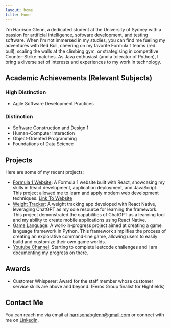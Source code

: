 ```yaml
---
layout: home
title: Home
---
```


I'm Harrison Glenn, a dedicated student at the University of Sydney with a passion for artificial intelligence, software development, and testing software. When I'm not immersed in my studies, you can find me fueling my adventures with Red Bull, cheering on my favorite Formula 1 teams (red bull), scaling the walls at the climbing gym, or strategising in competitive Counter-Strike matches. As Java enthusiast (and a tolerator of Python), I bring a diverse set of interests and experiences to my work in technology.

## Academic Achievements (Relevant Subjects)

### High Distinction
- Agile Software Development Practices

### Distinction
- Software Construction and Design 1
- Human-Computer Interaction
- Object-Oriented Programming
- Foundations of Data Science

## Projects

Here are some of my recent projects:

- [Formula 1 Website](https://github.com/Harrymanual/Formula_1_Website_React): A Formula 1 website built with React, showcasing my skills in React development, application deployment, and JavaScript. This project allowed me to learn and apply modern web development techniques. [Link To Website](https://harry-formula-1.onrender.com/)
- [Weight Tracker](https://github.com/Harrymanual/Weight-Tracker): A weight tracking app developed with React Native, leveraging ChatGPT as my sole resource for learning the framework. This project demonstrated the capabilities of ChatGPT as a learning tool and my ability to create mobile applications using React Native.
- [Game Language](https://github.com/Harrymanual/gamelanguage): A work-in-progress project aimed at creating a game language framework in Python. This framework simplifies the process of creating an explorative command-line game, allowing users to easily build and customize their own game worlds.
- [Youtube Channel](https://www.youtube.com/@harryglenn6874/videos): Starting to complete leetcode challenges and I am documenting my progress on there.


## Awards
- Customer Whisperer: Award for the staff member whose customer service skills are above and beyond. (Feros Group finalist for Highfields)

## Contact Me

You can reach me via email at [harrisonabglenn@gmail.com](mailto:harrisonabglenn@gmail.com) or connect with me on [LinkedIn](https://www.linkedin.com/in/harrison-glenn-556378244/).